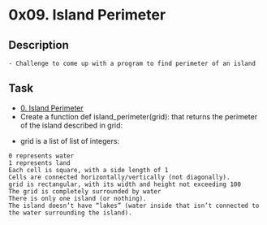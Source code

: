 # 0x09. Island Perimeter

## Description

```
- Challenge to come up with a program to find perimeter of an island
```

## Task

+ [0. Island Perimeter](./0-island_perimeter.py)
+ Create a function def island_perimeter(grid): that returns the perimeter of the island described in grid:

* grid is a list of list of integers:

```
0 represents water
1 represents land
Each cell is square, with a side length of 1
Cells are connected horizontally/vertically (not diagonally).
grid is rectangular, with its width and height not exceeding 100
The grid is completely surrounded by water
There is only one island (or nothing).
The island doesn’t have “lakes” (water inside that isn’t connected to the water surrounding the island).
```

